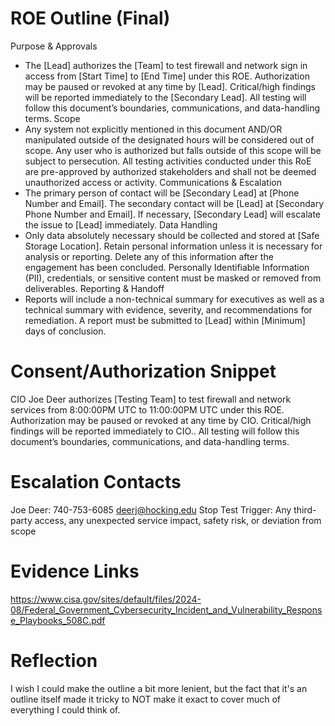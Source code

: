 # ROE Outline (Final)
Purpose & Approvals
- The [Lead] authorizes the [Team] to test firewall and network sign in access from [Start Time] to [End Time] under this ROE. Authorization may be paused or revoked at any time by [Lead]. Critical/high findings will be reported immediately to the [Secondary Lead]. All testing will follow this document’s boundaries, communications, and data-handling terms.
Scope
- Any system not explicitly mentioned in this document AND/OR manipulated outside of the designated hours will be considered out of scope. Any user who is authorized but falls outside of this scope will be subject to persecution. All testing activities conducted under this RoE are pre-approved by authorized stakeholders and shall not be deemed unauthorized access or activity.
Communications & Escalation
- The primary person of contact will be [Secondary Lead] at [Phone Number and Email]. The secondary contact will be [Lead] at [Secondary Phone Number and Email]. If necessary, [Secondary Lead] will escalate the issue to [Lead] immediately.
Data Handling
- Only data absolutely necessary should be collected and stored at [Safe Storage Location]. Retain personal information unless it is necessary for analysis or reporting. Delete any of this information after the engagement has been concluded. Personally Identifiable Information (PII), credentials, or sensitive content must be masked or removed from deliverables.
Reporting & Handoff
- Reports will include a non-technical summary for executives as well as a technical summary with evidence, severity, and recommendations for remediation. A report must be submitted to [Lead] within [Minimum] days of conclusion.
# Consent/Authorization Snippet
CIO Joe Deer authorizes [Testing Team] to test firewall and network services from 8:00:00PM UTC to 11:00:00PM UTC under this ROE. Authorization may be paused or revoked at any time by CIO. Critical/high findings will be reported immediately to CIO.. All testing will follow this document’s boundaries, communications, and data-handling terms.
# Escalation Contacts
Joe Deer: 740-753-6085 	deerj@hocking.edu
Stop Test Trigger: Any third-party access, any unexpected service impact, safety risk, or deviation from scope
# Evidence Links
https://www.cisa.gov/sites/default/files/2024-08/Federal_Government_Cybersecurity_Incident_and_Vulnerability_Response_Playbooks_508C.pdf
# Reflection
I wish I could make the outline a bit more lenient, but the fact that it's an outline itself made it tricky to NOT make it exact to cover much of everything I could think of.
